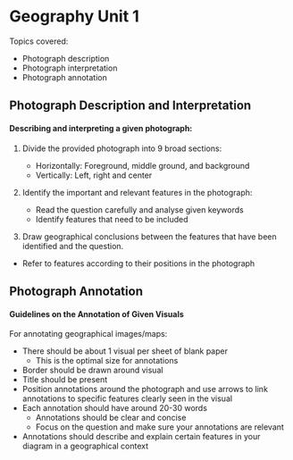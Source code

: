 # Geography Unit 1

Topics covered:
- Photograph description
- Photograph interpretation
- Photograph annotation

## Photograph Description and Interpretation
#### Describing and interpreting a given photograph:
1. Divide the provided photograph into 9 broad sections: 
   - Horizontally: Foreground, middle ground, and background
   - Vertically: Left, right and center
  
2. Identify the important and relevant features in the photograph:
   - Read the question carefully and analyse given keywords
   - Identify features that need to be included
  
3. Draw geographical conclusions between the features that have been identified and the question.
  - Refer to features according to their positions in the photograph
  
## Photograph Annotation
#### Guidelines on the Annotation of Given Visuals
For annotating geographical images/maps:
- There should be about 1 visual per sheet of blank paper
  - This is the optimal size for annotations
- Border should be drawn around visual
- Title should be present
- Position annotations around the photograph and use arrows to link annotations to specific features clearly seen in the visual
- Each annotation should have around 20-30 words
  - Annotations should be clear and concise
  - Focus on the question and make sure your annotations are relevant
- Annotations should describe and explain certain features in your diagram in a geographical context
  
